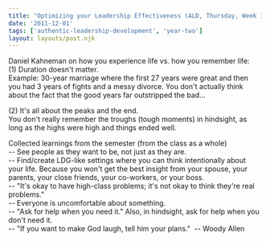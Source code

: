 ```yaml
---
title: "Optimizing your Leadership Effectiveness (ALD, Thursday, Week 13)"
date: '2011-12-01'
tags: ['authentic-leadership-development', 'year-two']
layout: layouts/post.njk
---
```


Daniel Kahneman on how you experience life vs. how you remember life:\
(1) Duration doesn't matter.\
Example: 30-year marriage where the first 27 years were great and then you had 3 years of fights and a messy divorce. You don't actually think about the fact that the good years far outstripped the bad...

(2) It's all about the peaks and the end.\
You don't really remember the troughs (tough moments) in hindsight, as long as the highs were high and things ended well.

Collected learnings from the semester (from the class as a whole)\
-- See people as they want to be, not just as they are.\
-- Find/create LDG-like settings where you can think intentionally about your life. Because you won't get the best insight from your spouse, your parents, your close friends, your co-workers, or your boss.\
-- "It's okay to have high-class problems; it's not okay to think they're real problems."\
-- Everyone is uncomfortable about something.\
-- "Ask for help when you need it." Also, in hindsight, ask for help when you don't need it.\
-- "If you want to make God laugh, tell him your plans."  -- Woody Allen
